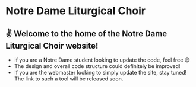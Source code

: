 # Notre Dame Liturgical Choir

## ✌️ Welcome to the home of the Notre Dame Liturgical Choir website!
- If you are a Notre Dame student looking to update the code, feel free 😊
- The design and overall code structure could definitely be improved!
- If you are the webmaster looking to simply update the site, stay tuned! The link to such a tool will be released soon.
